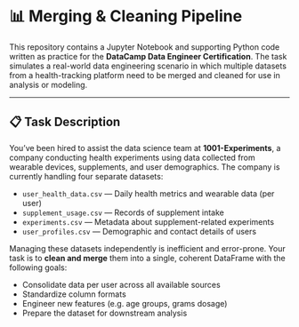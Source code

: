 # 📊 Merging & Cleaning Pipeline

This repository contains a Jupyter Notebook and supporting Python code written as practice for the **DataCamp Data Engineer Certification**. The task simulates a real-world data engineering scenario in which multiple datasets from a health-tracking platform need to be merged and cleaned for use in analysis or modeling.

---

## 📋 Task Description

You’ve been hired to assist the data science team at **1001-Experiments**, a company conducting health experiments using data collected from wearable devices, supplements, and user demographics. The company is currently handling four separate datasets:

- `user_health_data.csv` — Daily health metrics and wearable data (per user)
- `supplement_usage.csv` — Records of supplement intake
- `experiments.csv` — Metadata about supplement-related experiments
- `user_profiles.csv` — Demographic and contact details of users

Managing these datasets independently is inefficient and error-prone. Your task is to **clean and merge** them into a single, coherent DataFrame with the following goals:

- Consolidate data per user across all available sources
- Standardize column formats
- Engineer new features (e.g. age groups, grams dosage)
- Prepare the dataset for downstream analysis